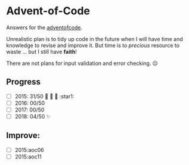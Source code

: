 # Advent-of-Code

Answers for the [adventofcode](https://adventofcode.com).

Unrealistic plan is to tidy up code in the future when I will have time and knowledge to revise and improve it.
But time is to *precious* resource to waste ... but I still have **faith**!

There are not plans for input validation and error checking. :expressionless:

## Progress

- [ ] 2015: 31/50 :star2: :star2: :star2: :star1:
- [ ] 2016: 00/50 
- [ ] 2017: 00/50  
- [ ] 2018: 04/50 :sparkles:

## Improve:

- [ ] 2015:aoc06
- [ ] 2015:aoc11
